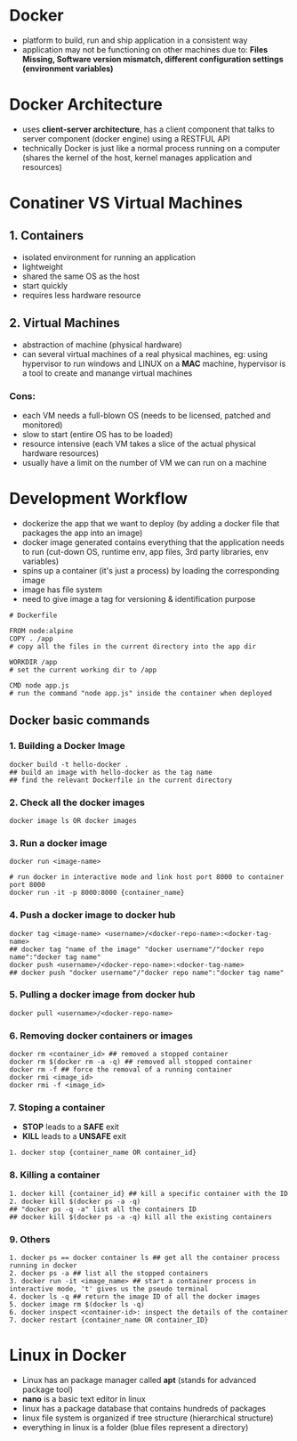 # **Docker**
- platform to build, run and ship application in a consistent way
- application may not be functioning on other machines due to: **Files Missing, Software version mismatch, different configuration settings (environment variables)**

# **Docker Architecture**
- uses **client-server architecture**, has a client component that talks to server component (docker engine) using a RESTFUL API
- technically Docker is just like a normal process running on a computer (shares the kernel of the host, kernel manages application and resources)

# **Conatiner VS Virtual Machines**
## **1. Containers**
- isolated environment for running an application
- lightweight
- shared the same OS as the host
- start quickly
- requires less hardware resource
## **2. Virtual Machines**
- abstraction of machine (physical hardware)
- can several virtual machines of a real physical machines, eg: using hypervisor to run windows and LINUX on a **MAC** machine, hypervisor is a tool to create and manange virtual machines
### **Cons:**
- each VM needs a full-blown OS (needs to be licensed, patched and monitored)
- slow to start (entire OS has to be loaded)
- resource intensive (each VM takes a slice of the actual physical hardware resources)
- usually have a limit on the number of VM we can run on a machine

# **Development Workflow**
- dockerize the app that we want to deploy (by adding a docker file that packages the app into an image)
- docker image generated contains everything that the application needs to run (cut-down OS, runtime env, app files, 3rd party libraries, env variables)
- spins up a container (it's just a process) by loading the corresponding image
- image has file system
- need to give image a tag for versioning & identification purpose
```docker
# Dockerfile

FROM node:alpine
COPY . /app
# copy all the files in the current directory into the app dir

WORKDIR /app
# set the current working dir to /app

CMD node app.js
# run the command "node app.js" inside the container when deployed
```
## **Docker basic commands**
### **1. Building a Docker Image**
```docker
docker build -t hello-docker .
## build an image with hello-docker as the tag name
## find the relevant Dockerfile in the current directory
```
### **2. Check all the docker images**
```docker
docker image ls OR docker images
```
### **3. Run a docker image**
```docker
docker run <image-name>

# run docker in interactive mode and link host port 8000 to container port 8000
docker run -it -p 8000:8000 {container_name}
```
### **4. Push a docker image to docker hub**
```docker
docker tag <image-name> <username>/<docker-repo-name>:<docker-tag-name>
## docker tag "name of the image" "docker username"/"docker repo name":"docker tag name"
docker push <username>/<docker-repo-name>:<docker-tag-name>
## docker push "docker username"/"docker repo name":"docker tag name"
```
### **5. Pulling a docker image from docker hub**
```
docker pull <username>/<docker-repo-name>
```
### **6. Removing docker containers or images**
```docker
docker rm <container_id> ## removed a stopped container
docker rm $(docker rm -a -q) ## removed all stopped container
docker rm -f ## force the removal of a running container
docker rmi <image_id>
docker rmi -f <image_id>
```
### **7. Stoping a container**
- **STOP** leads to a **SAFE** exit
- **KILL** leads to a **UNSAFE** exit
```docker
1. docker stop {container_name OR container_id}
```
### **8. Killing a container**
```docker
1. docker kill {container_id} ## kill a specific container with the ID
2. docker kill $(docker ps -a -q)
## "docker ps -q -a" list all the containers ID
## docker kill $(docker ps -a -q) kill all the existing containers
```

### **9. Others**
```docker
1. docker ps == docker container ls ## get all the container process running in docker
2. docker ps -a ## list all the stopped containers
3. docker run -it <image_name> ## start a container process in interactive mode, 't' gives us the pseudo terminal
4. docker ls -q ## return the image ID of all the docker images
5. docker image rm $(docker ls -q)
6. docker inspect <container-id>: inspect the details of the container
7. docker restart {container_name OR container_ID}
```

# **Linux in Docker**
- Linux has an package manager called **apt** (stands for advanced package tool)
- **nano** is a basic text editor in linux
- linux has a package database that contains hundreds of packages
- linux file system is organized if tree structure (hierarchical structure)
- everything in linux is a folder (blue files represent a directory)